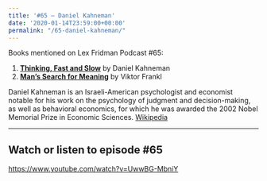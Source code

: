 ```yaml
---
title: '#65 – Daniel Kahneman'
date: '2020-01-14T23:59:00+00:00'
permalink: "/65-daniel-kahneman/"
---
```


Books mentioned on Lex Fridman Podcast #65:

1. <b><a href="https://amzn.to/3X9Coeh" target="_blank" rel="sponsored noopener noreferrer">Thinking, Fast and Slow</a></b> by Daniel Kahneman
2. <b><a href="https://amzn.to/3gd5Mj7" target="_blank" rel="sponsored noopener noreferrer">Man’s Search for Meaning</a></b> by Viktor Frankl

<!--more-->

Daniel Kahneman is an Israeli-American psychologist and economist notable for his work on the psychology of judgment and decision-making, as well as behavioral economics, for which he was awarded the 2002 Nobel Memorial Prize in Economic Sciences. <a href="https://en.wikipedia.org/wiki/Daniel_Kahneman" target="_blank">Wikipedia</a>

- - - - - -

## Watch or listen to episode #65

<https://www.youtube.com/watch?v=UwwBG-MbniY>